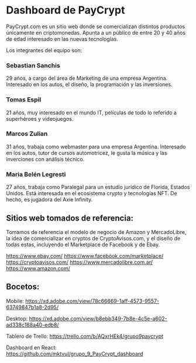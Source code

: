 # Dashboard de PayCrypt

PayCrypt.com es un sitio web donde se comercializan distintos productos únicamente en criptomonedas. Apunta a un público de entre 20 y 40 años de edad interesado en las nuevas tecnologías.

Los integrantes del equipo son:
### Sebastian Sanchis
29 años, a cargo del área de Marketing de una empresa Argentina. Interesado en los autos, el diseño, la programación y las inversiones.

### Tomas Espil 
21 años, muy interesado en el mundo IT, películas de todo lo referido a superhéroes y videojuegos.

### Marcos Zulian
31 años, trabaja como webmaster para una empresa Argentina. Interesado en los autos, tutor de cursos automotricez, le gusta la música y  las inverciones con análisis técnico.

### Maria Belén Legresti
27 años, trabaja como Paralegal para un estudio juridico de Florida, Estados Unidos. Está interesada en el ecosistema crypto y tecnologías NFT. De hecho, es jugadora del Axie Infinity.

## Sitios web tomados de referencia:
Tomamos de referencia el modelo de negocio de Amazon y MercadoLibre, la idea de comercializar en cryptos de CryptoAvisos.com, y el diseño de todas estas, incluyendo el Marketplace de Facebook  y de Ebay.

https://www.ebay.com/
https://www.facebook.com/marketplace/
https://cryptoavisos.com/
https://www.mercadolibre.com.ar/
https://www.amazon.com/

## Bocetos:
Mobile: https://xd.adobe.com/view/78c66669-1aff-4573-9557-63749847b1a8-2d95/

Desktop: https://xd.adobe.com/view/b8ebb349-7b8e-4c5e-a602-ad338c188a40-edb8/

Tablero de Trello: https://trello.com/b/AQxrHEk4/grupo9paycrypt

Dashboard en React: https://github.com/mktvul/grupo_9_PayCrypt_dashboard
